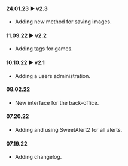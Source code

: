 #### **24.01.23 ► v2.3**
- Adding new method for saving images.

#### **11.09.22 ► v2.2**
- Adding tags for games.

#### **10.10.22 ► v2.1**
- Adding a users administration.

#### **08.02.22**
- New interface for the back-office.

#### **07.20.22**
- Adding and using SweetAlert2 for all alerts.

#### **07.19.22**
- Adding changelog.
